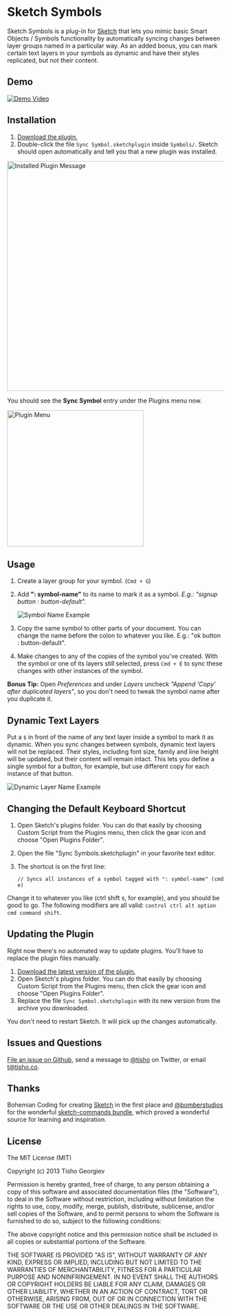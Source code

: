 # Sketch Symbols

Sketch Symbols is a plug-in for [Sketch](http://bohemiancoding.com/sketch/) that lets you mimic basic Smart Objects / Symbols functionality by automatically syncing changes between layer groups named in a particular way. As an added bonus, you can mark certain text layers in your symbols as dynamic and have their styles replicated, but not their content.

## Demo

[![Demo Video](http://tisho.github.io/sketch-plugins/images/demo-video-thumb.png)](https://vimeo.com/83370438)

## Installation

1. [Download the plugin.](https://github.com/tisho/sketch-plugins/archive/master.zip)
2. Double-click the file `Sync Symbol.sketchplugin` inside `Symbols/`. Sketch should open
   automatically and tell you that a new plugin was installed.

<img src="http://tisho.github.io/sketch-plugins/images/plugin-installed.png" alt="Installed Plugin Message" width="534" />

You should see the **Sync Symbol** entry under the Plugins menu now.

<img src="http://tisho.github.io/sketch-plugins/images/plugin-menu.png" alt="Plugin Menu" width="317" />

## Usage

1. Create a layer group for your symbol. (`Cmd + G`)
2. Add **": symbol-name"** to its name to mark it as a symbol. *E.g.: "signup
   button : button-default".*

    ![Symbol Name Example](http://tisho.github.io/sketch-plugins/images/symbol-name.png)

3. Copy the same symbol to other parts of your document. You
   can change the name before the colon to whatever you like.
E.g.: "ok button : button-default".
4. Make changes to any of the copies of the symbol you've created. With the symbol or one of its layers still selected, press `Cmd + E` to sync these changes with other instances of the symbol.

**Bonus Tip:** Open *Preferences* and under *Layers* uncheck *"Append
'Copy' after duplicated layers"*, so you don't need to tweak the symbol
name after you duplicate it.

## Dynamic Text Layers

Put a `$` in front of the name of any text layer inside a symbol to mark
it as dynamic. When you sync changes between symbols, dynamic text layers will
not be replaced. Their styles, including font size, family and line height will be updated, but their content will remain
intact. This lets you define a single symbol for a button, for example, but use
different copy for each instance of that button.

![Dynamic Layer Name Example](http://tisho.github.io/sketch-plugins/images/dynamic-layer-name.png)

## Changing the Default Keyboard Shortcut

1. Open Sketch's plugins folder. You can do that easily by choosing
   Custom Script from the Plugins menu, then click the gear icon and
choose "Open Plugins Folder".
2. Open the file "Sync Symbols.sketchplugin" in your favorite text
   editor.
3. The shortcut is on the first line:

    ```
    // Syncs all instances of a symbol tagged with ": symbol-name" (cmd e)
    ```

  Change it to whatever you like (ctrl shift s, for example), and you
should be good to go. The following modifiers are all valid: `control ctrl alt option cmd command shift`.

## Updating the Plugin

Right now there's no automated way to update plugins. You'll have to
replace the plugin files manually.

1. [Download the latest version of the plugin.](https://github.com/tisho/sketch-plugins/archive/master.zip)
2. Open Sketch's plugins folder. You can do that easily by choosing
   Custom Script from the Plugins menu, then click the gear icon and
choose "Open Plugins Folder".
3. Replace the file `Sync Symbol.sketchplugin` with its new version from
   the archive you downloaded.

You don't need to restart Sketch. It will pick up the changes
automatically.

## Issues and Questions

[File an issue on Github](https://github.com/tisho/sketch-plugins/issues), send a message to [@tisho](http://twitter.com/tisho) on Twitter, or email <t@tisho.co>.

## Thanks

Bohemian Coding for creating [Sketch](http://bohemiancoding.com/sketch/) in the first place and [@bomberstudios](http://twitter.com/bomberstudios) for the wonderful [sketch-commands bundle](https://github.com/bomberstudios/sketch-commands), which proved a wonderful source for learning and inspiration.

## License

The MIT License (MIT)

Copyright (c) 2013 Tisho Georgiev

Permission is hereby granted, free of charge, to any person obtaining a copy
of this software and associated documentation files (the "Software"), to deal
in the Software without restriction, including without limitation the rights
to use, copy, modify, merge, publish, distribute, sublicense, and/or sell
copies of the Software, and to permit persons to whom the Software is
furnished to do so, subject to the following conditions:

The above copyright notice and this permission notice shall be included in
all copies or substantial portions of the Software.

THE SOFTWARE IS PROVIDED "AS IS", WITHOUT WARRANTY OF ANY KIND, EXPRESS OR
IMPLIED, INCLUDING BUT NOT LIMITED TO THE WARRANTIES OF MERCHANTABILITY,
FITNESS FOR A PARTICULAR PURPOSE AND NONINFRINGEMENT. IN NO EVENT SHALL THE
AUTHORS OR COPYRIGHT HOLDERS BE LIABLE FOR ANY CLAIM, DAMAGES OR OTHER
LIABILITY, WHETHER IN AN ACTION OF CONTRACT, TORT OR OTHERWISE, ARISING FROM,
OUT OF OR IN CONNECTION WITH THE SOFTWARE OR THE USE OR OTHER DEALINGS IN
THE SOFTWARE.
